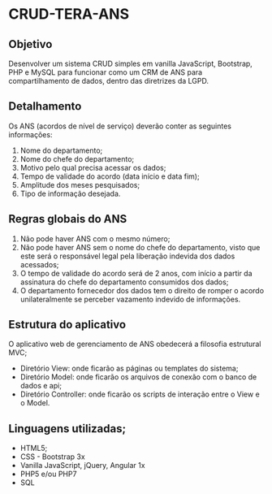 # CRUD-TERA-ANS 

## Objetivo

Desenvolver um sistema CRUD simples em vanilla JavaScript, Bootstrap, PHP e MySQL para funcionar como um CRM de ANS para compartilhamento de dados, dentro das diretrizes da LGPD.

## Detalhamento

Os ANS (acordos de nível de serviço) deverão conter as seguintes informações:
1. Nome do departamento;
2. Nome do chefe do departamento;
3. Motivo pelo qual precisa acessar os dados;
4. Tempo de validade do acordo (data início e data fim);
5. Amplitude dos meses pesquisados;
6. Tipo de informação desejada.

## Regras globais do ANS

1. Não pode haver ANS com o mesmo número;
2. Não pode haver ANS sem o nome do chefe do departamento, visto que este será o responsável legal pela liberação indevida dos dados acessados;
3. O tempo de validade do acordo será de 2 anos, com início a partir da assinatura do chefe do departamento consumidos dos dados;
4. O departamento fornecedor dos dados tem o direito de romper o acordo unilateralmente se perceber vazamento indevido de informações.

## Estrutura do aplicativo

O aplicativo web de gerenciamento de ANS obedecerá a filosofia estrutural MVC;

* Diretório View: onde ficarão as páginas ou templates do sistema;
* Diretório Model: onde ficarão os arquivos de conexão com o banco de dados e api;
* Diretório Controller: onde ficarão os scripts de interação entre o View e o Model. 

## Linguagens utilizadas;

* HTML5;
* CSS - Bootstrap 3x
* Vanilla JavaScript, jQuery, Angular 1x
* PHP5 e/ou PHP7
* SQL